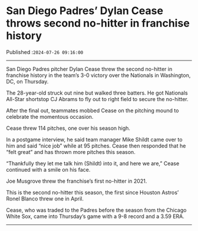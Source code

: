# San Diego Padres’ Dylan Cease throws second no-hitter in franchise history

Published :`2024-07-26 09:16:00`

---

San Diego Padres pitcher Dylan Cease threw the second no-hitter in franchise history in the team’s 3-0 victory over the Nationals in Washington, DC, on Thursday.

The 28-year-old struck out nine but walked three batters. He got Nationals All-Star shortstop CJ Abrams to fly out to right field to secure the no-hitter.

After the final out, teammates mobbed Cease on the pitching mound to celebrate the momentous occasion.

Cease threw 114 pitches, one over his season high.

In a postgame interview, he said team manager Mike Shildt came over to him and said “nice job” while at 95 pitches. Cease then responded that he “felt great” and has thrown more pitches this season.

“Thankfully they let me talk him (Shildt) into it, and here we are,” Cease continued with a smile on his face.

Joe Musgrove threw the franchise’s first no-hitter in 2021.

This is the second no-hitter this season, the first since Houston Astros’ Ronel Blanco threw one in April.

Cease, who was traded to the Padres before the season from the Chicago White Sox, came into Thursday’s game with a 9-8 record and a 3.59 ERA.

---

